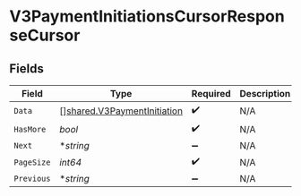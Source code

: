 # V3PaymentInitiationsCursorResponseCursor


## Fields

| Field                                                                             | Type                                                                              | Required                                                                          | Description                                                                       | Example                                                                           |
| --------------------------------------------------------------------------------- | --------------------------------------------------------------------------------- | --------------------------------------------------------------------------------- | --------------------------------------------------------------------------------- | --------------------------------------------------------------------------------- |
| `Data`                                                                            | [][shared.V3PaymentInitiation](../../../pkg/models/shared/v3paymentinitiation.md) | :heavy_check_mark:                                                                | N/A                                                                               |                                                                                   |
| `HasMore`                                                                         | *bool*                                                                            | :heavy_check_mark:                                                                | N/A                                                                               | false                                                                             |
| `Next`                                                                            | **string*                                                                         | :heavy_minus_sign:                                                                | N/A                                                                               |                                                                                   |
| `PageSize`                                                                        | *int64*                                                                           | :heavy_check_mark:                                                                | N/A                                                                               | 15                                                                                |
| `Previous`                                                                        | **string*                                                                         | :heavy_minus_sign:                                                                | N/A                                                                               | YXVsdCBhbmQgYSBtYXhpbXVtIG1heF9yZXN1bHRzLol=                                      |
